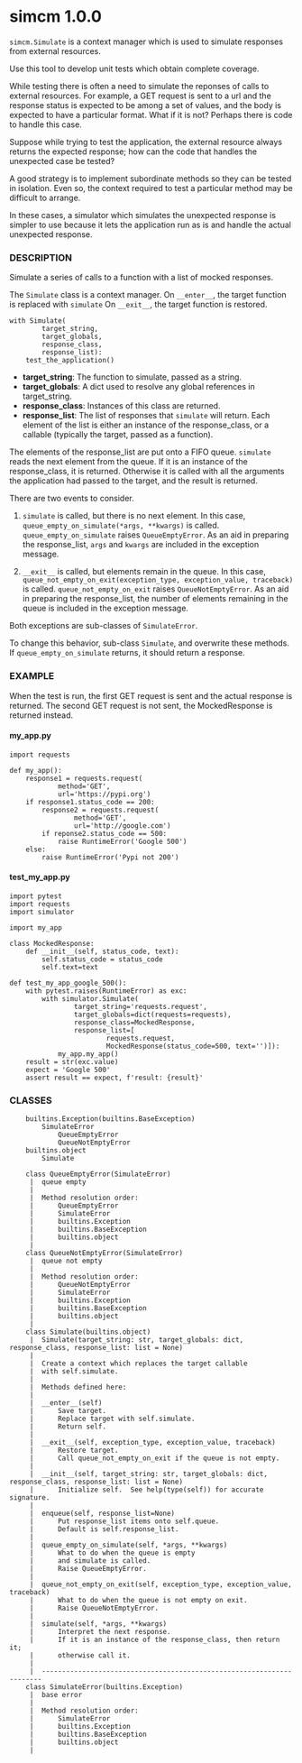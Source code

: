 # simcm 1.0.0

`simcm.Simulate` is a context manager
which is used
to simulate responses from external resources.

Use this tool to develop unit tests
which obtain complete coverage.

While testing there is often
a need to simulate the reponses of calls to external resources.
For example, a GET request is sent to a url and
the response status is expected to be among a set of values,
and the body is expected to have a particular format.
What if it is not?
Perhaps there is code to handle this case.

Suppose while trying to test the application,
the external resource always returns the expected response; 
how can the code that handles the unexpected case be tested?

A good strategy is to implement subordinate methods
so they can be tested in isolation.
Even so, the context required to test a particular method
may be difficult to arrange.

In these cases, a simulator which simulates the unexpected response
is simpler to use because it lets the application run as is
and handle the actual unexpected response.

### DESCRIPTION
Simulate a series of calls to a function with a list of mocked
responses.

The `Simulate` class is a context manager.
On `__enter__`, the target function is replaced with `simulate`
On `__exit__`, the target function is restored.

    with Simulate(
            target_string,
            target_globals,
            response_class,
            response_list):
        test_the_application()

* **target_string**:
    The function to simulate, passed as a string.
* **target_globals**:
    A dict used to resolve any global references in target_string.
* **response_class**:
    Instances of this class are returned.
* **response_list**:
    The list of responses that `simulate` will return.
    Each element of the list is either an instance of the
    response_class, or a callable (typically the target,
    passed as a function).

The elements of the response_list are put onto a FIFO queue.
`simulate` reads the next element from the queue.
If it is an instance of the response_class, it is returned.
Otherwise it is called with all the arguments the application
had passed to the target, and the result is returned.

There are two events to consider.

1. `simulate` is called, but there is no next element.
   In this case,
   `queue_empty_on_simulate(*args, **kwargs)`
   is called.
   `queue_empty_on_simulate` raises `QueueEmptyError`.
   As an aid in preparing the response_list,
   `args` and `kwargs` are included in the exception message.

2. `__exit__` is called, but elements remain in the queue.
   In this case,
   `queue_not_empty_on_exit(exception_type, exception_value, traceback)`
   is called.
   `queue_not_empty_on_exit` raises `QueueNotEmptyError`.
   As an aid in preparing the response_list,
   the number of elements remaining in the queue
   is included in the exception message.

Both exceptions are sub-classes of `SimulateError`.

To change this behavior,
sub-class `Simulate`, and overwrite these methods.
If `queue_empty_on_simulate` returns, it should return a response.

### EXAMPLE

When the test is run,
the first GET request is sent
and the actual response is returned.
The second GET request is not sent,
the MockedResponse is returned instead.

#### my_app.py

```
import requests

def my_app():
    response1 = requests.request(
            method='GET',
            url='https://pypi.org')
    if response1.status_code == 200:
        response2 = requests.request(
                method='GET',
                url='http://google.com')
        if reponse2.status_code == 500:
            raise RuntimeError('Google 500')
    else:
        raise RuntimeError('Pypi not 200')
```

#### test\_my\_app.py
```
import pytest
import requests
import simulator

import my_app

class MockedResponse:
    def __init__(self, status_code, text):
        self.status_code = status_code
        self.text=text

def test_my_app_google_500():
    with pytest.raises(RuntimeError) as exc: 
        with simulator.Simulate(
                target_string='requests.request',
                target_globals=dict(requests=requests),
                response_class=MockedResponse,
                response_list=[
                        requests.request,
                        MockedResponse(status_code=500, text='')]):
            my_app.my_app()
    result = str(exc.value)
    expect = 'Google 500'
    assert result == expect, f'result: {result}'
```
### CLASSES
```
    builtins.Exception(builtins.BaseException)
        SimulateError
            QueueEmptyError
            QueueNotEmptyError
    builtins.object
        Simulate
    
    class QueueEmptyError(SimulateError)
     |  queue empty
     |  
     |  Method resolution order:
     |      QueueEmptyError
     |      SimulateError
     |      builtins.Exception
     |      builtins.BaseException
     |      builtins.object
     |  
    class QueueNotEmptyError(SimulateError)
     |  queue not empty
     |  
     |  Method resolution order:
     |      QueueNotEmptyError
     |      SimulateError
     |      builtins.Exception
     |      builtins.BaseException
     |      builtins.object
     |  
    class Simulate(builtins.object)
     |  Simulate(target_string: str, target_globals: dict, response_class, response_list: list = None)
     |  
     |  Create a context which replaces the target callable
     |  with self.simulate.
     |  
     |  Methods defined here:
     |  
     |  __enter__(self)
     |      Save target.
     |      Replace target with self.simulate.
     |      Return self.
     |  
     |  __exit__(self, exception_type, exception_value, traceback)
     |      Restore target.
     |      Call queue_not_empty_on_exit if the queue is not empty.
     |  
     |  __init__(self, target_string: str, target_globals: dict, response_class, response_list: list = None)
     |      Initialize self.  See help(type(self)) for accurate signature.
     |  
     |  enqueue(self, response_list=None)
     |      Put response_list items onto self.queue.
     |      Default is self.response_list.
     |  
     |  queue_empty_on_simulate(self, *args, **kwargs)
     |      What to do when the queue is empty
     |      and simulate is called.
     |      Raise QueueEmptyError.
     |  
     |  queue_not_empty_on_exit(self, exception_type, exception_value, traceback)
     |      What to do when the queue is not empty on exit.
     |      Raise QueueNotEmptyError.
     |  
     |  simulate(self, *args, **kwargs)
     |      Interpret the next response.
     |      If it is an instance of the response_class, then return it;
     |      otherwise call it.
     |  
     |  ----------------------------------------------------------------------
    class SimulateError(builtins.Exception)
     |  base error
     |  
     |  Method resolution order:
     |      SimulateError
     |      builtins.Exception
     |      builtins.BaseException
     |      builtins.object
     |  
```
